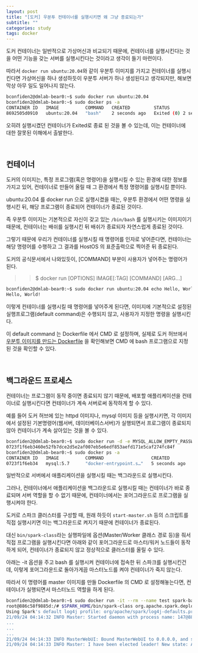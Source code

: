 ```yaml
---
layout: post
title: "[도커] 우분투 컨테이너를 실행시키면 왜 그냥 종료되는가"
subtitle: ""
categories: study
tags: docker
---
```


도커 컨테이너는 일반적으로 가상머신과 비교되기 때문에, 컨테이너를 실행시킨다는 것을 어떤 기능을 갖는 서버를 실행시킨다는 것이라고 생각이 들기 마련이다.

따라서 ```docker run ubuntu:20.04```와 같이 우분투 이미지를 가지고 컨테이너를 실행시킨다면 가상머신을 하나 생성하듯이 우분투 서버가 하나 생성된다고 생각되지만, 해보면 막상 아무 일도 일어나지 않는다.

```bash
bconfiden2@dmlab-bear0:~$ sudo docker run ubuntu:20.04
bconfiden2@dmlab-bear0:~$ sudo docker ps -a
CONTAINER ID   IMAGE          COMMAND   CREATED         STATUS                     PORTS     NAMES
8692505d0910   ubuntu:20.04   "bash"    2 seconds ago   Exited (0) 2 seconds ago             gallant_jepsen
```

오히려 실행시켰던 컨테이너가 Exited로 종료 된 것을 볼 수 있는데, 이는 컨테이너에 대한 잘못된 이해에서 출발한다.

<br>

## 컨테이너

도커의 이미지는, 특정 프로그램(혹은 명령어)을 실행시킬 수 있는 환경에 대한 정보를 가지고 있어, 컨테이너로 만들어 올릴 때 그 환경에서 특정 명령어를 실행시킬 뿐이다.

ubuntu:20.04 를 docker run 으로 실행시켰을 때는, 우분투 환경에서 어떤 명령을 실행시킨 뒤, 해당 프로그램이 종료되어 컨테이너가 종료된 것이다.

즉 우분투 이미지는 기본적으로 자신이 갖고 있는 ```/bin/bash``` 를 실행시키는 이미지이기 때문에, 컨테이너는 배쉬를 실행시킨 뒤 배쉬가 종료되자 자연스럽게 종료된 것이다.

그렇기 때문에 우리가 컨테이너를 실행시킬 때 명령어를 인자로 넣어준다면, 컨테이너는 해당 명령어를 수행하고 그 결과를 HostOS 의 표준출력으로 찍어준 뒤 종료된다.

도커의 공식문서에서 나와있듯이, [COMMAND] 부분이 사용자가 넣어주는 명령어가 된다.

>> $ docker run [OPTIONS] IMAGE[:TAG] [COMMAND] [ARG...]

```bash
bconfiden2@dmlab-bear0:~$ sudo docker run ubuntu:20.04 echo Hello, World!
Hello, World!
```

이렇게 컨테이너를 실행시킬 때 명령어를 넣어주게 된다면, 이미지에 기본적으로 설정된 실행프로그램(default command)은 수행되지 않고, 사용자가 지정한 명령을 실행시킨다.

이 default command 는 Dockerfile 에서 CMD 로 설정하며, 실제로 도커 허브에서 [우분투 이미지를 만드는 Dockerfile](https://github.com/tianon/docker-brew-ubuntu-core/blob/49f002ba206e2cea2024aaa9f6f4ee4e9fb5c084/focal/Dockerfile) 을 확인해보면 CMD 에 bash 프로그램으로 지정된 것을 확인할 수 있다.

<br>

## 백그라운드 프로세스

컨테이너는 프로그램이 동작 중이면 종료되지 않기 때문에, 배포할 애플리케이션을 컨테이너로 실행시킨다면 컨테이너가 계속 서버로써 동작하게 할 수 있다.

예를 들어 도커 허브에 있는 httpd 이미지나, mysql 이미지 등을 실행시키면, 각 이미지에서 설정된 기본명령어(웹서버, 데이터베이스서버)가 실행되면서 프로그램이 종료되지 않아 컨테이너가 계속 살아있는 것을 볼 수 있다.

```bash
bconfiden2@dmlab-bear0:~$ sudo docker run -d -e MYSQL_ALLOW_EMPTY_PASSWORD=True mysql:5.7
0723f1f6eb3460e52fb7dce2d5e2af007eb5e6edf853aefd171e5caf274fc84f
bconfiden2@dmlab-bear0:~$ sudo docker ps -a
CONTAINER ID   IMAGE          COMMAND                  CREATED          STATUS                      PORTS                 NAMES
0723f1f6eb34   mysql:5.7      "docker-entrypoint.s…"   5 seconds ago    Up 4 seconds                3306/tcp, 33060/tcp   jolly_lalande
```

일반적으로 서버에서 애플리케이션을 실행시킬 때는 백그라운드로 실행시킨다.

그러나, 컨테이너에서 애플리케이션을 백그라운드로 실행시킬 때는 컨테이너가 바로 종료되며 서버 역할을 할 수 없기 때문에, 컨테이너에서는 포어그라운드로 프로그램을 실행시켜야 한다.

도커로 스파크 클러스터를 구성할 때, 원래 하듯이 ```start-master.sh``` 등의 스크립트를 직접 실행시키면 이는 백그라운드로 켜지기 때문에 컨테이너가 종료된다.

대신 ```bin/spark-class```라는 실행파일에 옵션(Master/Worker 클래스 경로 등)을 줘서 직접 프로그램을 실행시킨다면 아래와 같이 포어그라운드로 마스터/워커 노드들이 동작하게 되어, 컨테이너가 종료되지 않고 정상적으로 클러스터를 올릴 수 있다.

아래는 -it 옵션을 주고 bash 를 실행시켜 컨테이너에 접속한 뒤 스파크를 실행시킨건데, 이렇게 포어그라운드로 돌아가게끔 마스터노드를 켜야 컨테이너가 죽지 않는다.

따라서 이 명령어를 master 이미지를 만들 Dockerfile 의 CMD 로 설정해놓는다면, 컨테이너가 실행되면서 마스터노드 역할을 하게 된다.
```bash
bconfiden2@dmlab-bear0:~$ sudo docker run -it --rm --name test spark-base:3.0.3 bash
root@886c58f9885d:/# $SPARK_HOME/bin/spark-class org.apache.spark.deploy.master.Master
Using Spark's default log4j profile: org/apache/spark/log4j-defaults.properties
21/09/24 04:14:32 INFO Master: Started daemon with process name: 147@886c58f9885d
...
...
...
21/09/24 04:14:33 INFO MasterWebUI: Bound MasterWebUI to 0.0.0.0, and started at http://886c58f9885d:8080
21/09/24 04:14:33 INFO Master: I have been elected leader! New state: ALIVE

```
